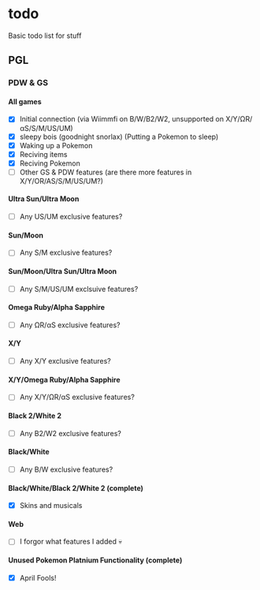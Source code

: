 # todo
Basic todo list for stuff

## PGL
### PDW & GS
#### All games
- [x] Initial connection (via Wiimmfi on B/W/B2/W2, unsupported on X/Y/ΩR/αS/S/M/US/UM)
- [x] sleepy bois (goodnight snorlax) (Putting a Pokemon to sleep)
- [x] Waking up a Pokemon
- [x] Reciving items
- [x] Reciving Pokemon
- [ ] Other GS & PDW features (are there more features in X/Y/OR/AS/S/M/US/UM?)
#### Ultra Sun/Ultra Moon
- [ ] Any US/UM exclusive features?
#### Sun/Moon
- [ ] Any S/M exclusive features?
#### Sun/Moon/Ultra Sun/Ultra Moon
- [ ] Any S/M/US/UM exclsuive features?
#### Omega Ruby/Alpha Sapphire
- [ ] Any ΩR/αS exclusive features?
#### X/Y
- [ ] Any X/Y exclusive features?
#### X/Y/Omega Ruby/Alpha Sapphire
- [ ] Any X/Y/ΩR/αS exclusive features?
#### Black 2/White 2
- [ ] Any B2/W2 exclusive features?
#### Black/White
- [ ] Any B/W exclusive features?
#### Black/White/Black 2/White 2 (complete)
- [x] Skins and musicals
#### Web
- [ ] I forgor what features I added 💀
#### Unused Pokemon Platnium Functionality (complete)
- [x] April Fools!
